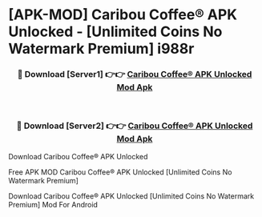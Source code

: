 # [APK-MOD] Caribou Coffee® APK Unlocked - [Unlimited Coins No Watermark Premium] i988r



<div align="center">
<h3>🔴 Download [Server1] 👉👉 <a href="https://momento.my/?title=Caribou_Coffee®_APK_Unlocked">Caribou Coffee® APK Unlocked Mod Apk</a></h3><br>

<h3>🔴 Download [Server2] 👉👉 <a href="https://momento.my/?title=Caribou_Coffee®_APK_Unlocked">Caribou Coffee® APK Unlocked Mod Apk</a></h3>
</div>



Download Caribou Coffee® APK Unlocked 

Free APK MOD Caribou Coffee® APK Unlocked [Unlimited Coins No Watermark Premium]

Download Caribou Coffee® APK Unlocked [Unlimited Coins No Watermark Premium] Mod For Android
